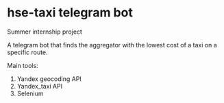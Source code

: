 # hse-taxi telegram bot
 
Summer internship project

A telegram bot that finds the aggregator with the lowest cost of a taxi on a specific route.

Main tools:
  1. Yandex geocoding API
  2. Yandex_taxi API
  3. Selenium
